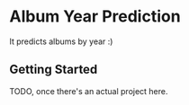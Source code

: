 # Album Year Prediction

It predicts albums by year :)


## Getting Started

TODO, once there's an actual project here.